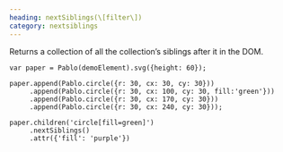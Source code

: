 ```yaml
--- 
heading: nextSiblings(\[filter\])
category: nextsiblings
---
```


Returns a collection of all the collection’s siblings after it in the DOM.

    var paper = Pablo(demoElement).svg({height: 60});

    paper.append(Pablo.circle({r: 30, cx: 30, cy: 30}))
         .append(Pablo.circle({r: 30, cx: 100, cy: 30, fill:'green'}))
         .append(Pablo.circle({r: 30, cx: 170, cy: 30}))
         .append(Pablo.circle({r: 30, cx: 240, cy: 30}));

    paper.children('circle[fill=green]')
         .nextSiblings()
         .attr({'fill': 'purple'})
